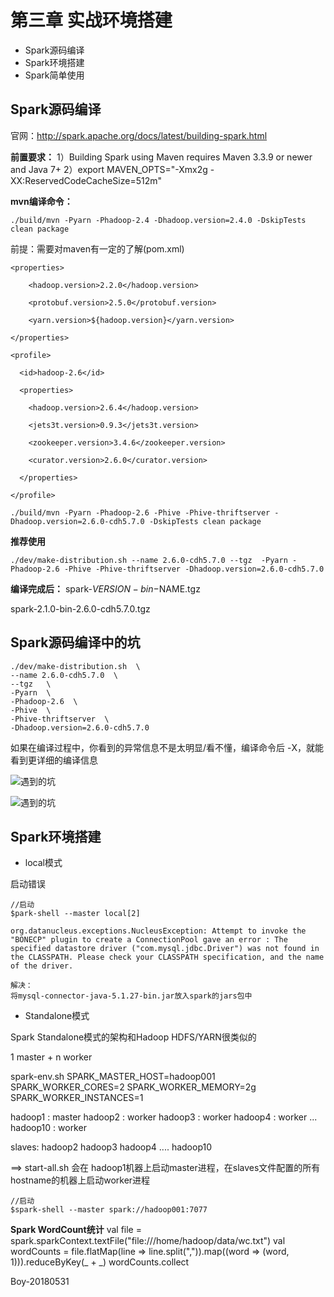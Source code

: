 # 第三章 实战环境搭建

- Spark源码编译
- Spark环境搭建
- Spark简单使用



## Spark源码编译

官网：http://spark.apache.org/docs/latest/building-spark.html

**前置要求：**
1）Building Spark using Maven requires Maven 3.3.9 or newer and Java 7+
2）export MAVEN_OPTS="-Xmx2g -XX:ReservedCodeCacheSize=512m"

**mvn编译命令：**

```shell
./build/mvn -Pyarn -Phadoop-2.4 -Dhadoop.version=2.4.0 -DskipTests clean package
```

前提：需要对maven有一定的了解(pom.xml)

```shell
<properties>

    <hadoop.version>2.2.0</hadoop.version>

    <protobuf.version>2.5.0</protobuf.version>

    <yarn.version>${hadoop.version}</yarn.version>

</properties>

<profile>

  <id>hadoop-2.6</id>

  <properties>

    <hadoop.version>2.6.4</hadoop.version>

    <jets3t.version>0.9.3</jets3t.version>

    <zookeeper.version>3.4.6</zookeeper.version>

    <curator.version>2.6.0</curator.version>

  </properties>

</profile>

./build/mvn -Pyarn -Phadoop-2.6 -Phive -Phive-thriftserver -Dhadoop.version=2.6.0-cdh5.7.0 -DskipTests clean package
```



**推荐使用**

```shell
./dev/make-distribution.sh --name 2.6.0-cdh5.7.0 --tgz  -Pyarn -Phadoop-2.6 -Phive -Phive-thriftserver -Dhadoop.version=2.6.0-cdh5.7.0
```



**编译完成后：**
spark-$VERSION-bin-$NAME.tgz

spark-2.1.0-bin-2.6.0-cdh5.7.0.tgz



## Spark源码编译中的坑

```shell
./dev/make-distribution.sh  \
--name 2.6.0-cdh5.7.0  \
--tgz   \
-Pyarn  \
-Phadoop-2.6  \
-Phive  \
-Phive-thriftserver  \
-Dhadoop.version=2.6.0-cdh5.7.0
```

如果在编译过程中，你看到的异常信息不是太明显/看不懂，编译命令后 -X，就能看到更详细的编译信息

![遇到的坑](https://upload-images.jianshu.io/upload_images/5959612-fa04c730a026f689.png?imageMogr2/auto-orient/strip%7CimageView2/2/w/1240)

![遇到的坑](https://upload-images.jianshu.io/upload_images/5959612-963684003dbb2215.png?imageMogr2/auto-orient/strip%7CimageView2/2/w/1240)



## Spark环境搭建

- local模式

启动错误

```shell
//启动
$park-shell --master local[2]

org.datanucleus.exceptions.NucleusException: Attempt to invoke the "BONECP" plugin to create a ConnectionPool gave an error : The specified datastore driver ("com.mysql.jdbc.Driver") was not found in the CLASSPATH. Please check your CLASSPATH specification, and the name of the driver.

解决：
将mysql-connector-java-5.1.27-bin.jar放入spark的jars包中
```



- Standalone模式

 Spark Standalone模式的架构和Hadoop HDFS/YARN很类似的

1 master + n worker

spark-env.sh
SPARK_MASTER_HOST=hadoop001
SPARK_WORKER_CORES=2
SPARK_WORKER_MEMORY=2g
SPARK_WORKER_INSTANCES=1

hadoop1 : master
hadoop2 : worker
hadoop3 : worker
hadoop4 : worker
...
hadoop10 : worker

slaves:
hadoop2
hadoop3
hadoop4
....
hadoop10

==> start-all.sh   会在 hadoop1机器上启动master进程，在slaves文件配置的所有hostname的机器上启动worker进程

```shell
//启动
$spark-shell --master spark://hadoop001:7077
```



**Spark WordCount统计**
val file = spark.sparkContext.textFile("file:///home/hadoop/data/wc.txt")
val wordCounts = file.flatMap(line => line.split(",")).map((word => (word, 1))).reduceByKey(_ + _)
wordCounts.collect



Boy-20180531
